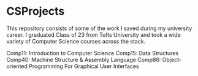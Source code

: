 # CSProjects

This repository consists of some of the work I saved during my university career. I graduated Class of 23 from Tufts University and took a wide variety of Computer Science courses across the stack. 

Comp11: Introduction to Computer Science
Comp15: Data Structures
Comp40: Machine Structure & Assembly Language
Comp86: Object-oriented Programming For Graphical User Interfaces